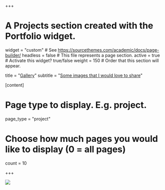 +++
# A Projects section created with the Portfolio widget.
widget = "custom"  # See https://sourcethemes.com/academic/docs/page-builder/
headless = false  # This file represents a page section.
active = true  # Activate this widget? true/false
weight = 150  # Order that this section will appear.

title = "[Gallery](/gallery/)"
subtitle = "[Some images that I would love to share](/gallery/)"


[content]
  # Page type to display. E.g. project.
  page_type = "project"
  
  # Choose how much pages you would like to display (0 = all pages)
  count = 10
  
+++

[![](/img/featured.jpg)](/gallery/)